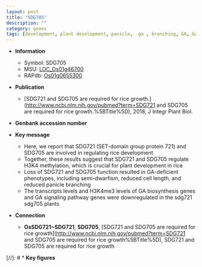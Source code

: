 ```yaml
---
layout: post
title: "SDG705"
description: ""
category: genes
tags: [development, plant development, panicle,  ga , branching, GA, GA biosynthesis]
---
```


* **Information**  
    + Symbol: SDG705  
    + MSU: [LOC_Os01g46700](http://rice.uga.edu/cgi-bin/ORF_infopage.cgi?orf=LOC_Os01g46700)  
    + RAPdb: [Os01g0655300](http://rapdb.dna.affrc.go.jp/viewer/gbrowse_details/irgsp1?name=Os01g0655300)  

* **Publication**  
    + [SDG721 and SDG705 are required for rice growth.](http://www.ncbi.nlm.nih.gov/pubmed?term=SDG721 and SDG705 are required for rice growth.%5BTitle%5D), 2018, J Integr Plant Biol.

* **Genbank accession number**  

* **Key message**  
    + Here, we report that SDG721 (SET-domain group protein 721) and SDG705 are involved in regulating rice development
    + Together, these results suggest that SDG721 and SDG705 regulate H3K4 methylation, which is crucial for plant development in rice
    + Loss of SDG721 and SDG705 function resulted in GA-deficient phenotypes, including semi-dwarfism, reduced cell length, and reduced panicle branching
    + The transcripts levels and H3K4me3 levels of GA biosynthesis genes and GA signaling pathway genes were downregulated in the sdg721 sdg705 plants

* **Connection**  
    + __OsSDG721~SDG721__, __SDG705__, [SDG721 and SDG705 are required for rice growth](http://www.ncbi.nlm.nih.gov/pubmed?term=SDG721 and SDG705 are required for rice growth%5BTitle%5D), SDG721 and SDG705 are required for rice growth

[//]: # * **Key figures**  


